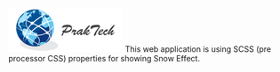![Screenshot](icon_praktech.png)
This web application is using SCSS (pre processor CSS) properties for showing Snow Effect.
